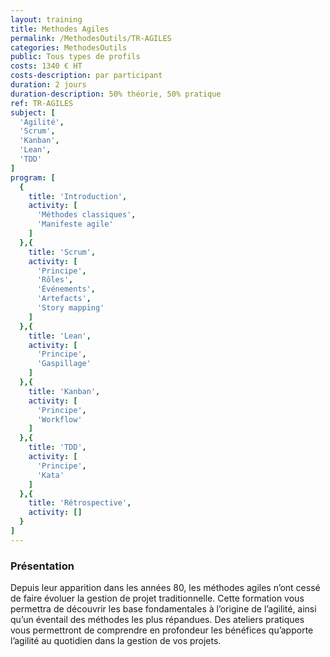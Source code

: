 ```yaml
---
layout: training
title: Methodes Agiles
permalink: /MethodesOutils/TR-AGILES
categories: MethodesOutils
public: Tous types de profils
costs: 1340 € HT
costs-description: par participant
duration: 2 jours
duration-description: 50% théorie, 50% pratique
ref: TR-AGILES
subject: [
  'Agilité',
  'Scrum',
  'Kanban',
  'Lean',
  'TDD'
]
program: [
  {
    title: 'Introduction',
    activity: [
      'Méthodes classiques',
      'Manifeste agile'
    ]
  },{
    title: 'Scrum',
    activity: [
      'Principe',
      'Rôles',
      'Événements',
      'Artefacts',
      'Story mapping'
    ]
  },{
    title: 'Lean',
    activity: [
      'Principe',
      'Gaspillage'
    ]
  },{
    title: 'Kanban',
    activity: [
      'Principe',
      'Workflow'
    ]
  },{
    title: 'TDD',
    activity: [
      'Principe',
      'Kata'
    ]
  },{
    title: 'Rétrospective',
    activity: []
  }
]
---
```


### Présentation

Depuis leur apparition dans les années 80, les méthodes agiles n’ont cessé de faire évoluer la gestion de projet traditionnelle.
Cette formation vous permettra de découvrir les base fondamentales à l’origine de l’agilité, ainsi qu’un éventail des méthodes les plus répandues. Des ateliers pratiques vous permettront de comprendre en profondeur les bénéfices qu’apporte l’agilité au quotidien dans la gestion de vos projets.
